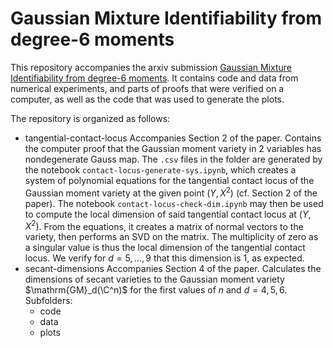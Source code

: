 # Gaussian Mixture Identifiability from degree-6 moments

This repository accompanies the arxiv submission [Gaussian Mixture Identifiability from degree-6 moments](...). It contains code and data from numerical experiments, and parts of proofs that were verified on a computer, as well as the code that was used to generate the plots.

The repository is organized as follows: 

+ tangential-contact-locus
    Accompanies Section 2 of the paper. Contains the computer proof that the Gaussian moment variety in 2 variables has nondegenerate Gauss map. The `.csv` files in the folder are generated by the notebook `contact-locus-generate-sys.ipynb`, which creates a system of polynomial equations for the tangential contact locus of the Gaussian moment variety at the given point $(Y, X^2)$ (cf. Section 2 of the paper). The notebook  `contact-locus-check-dim.ipynb` may then be used to compute the local dimension of said tangential contact locus at $(Y, X^2)$. From the equations, it creates a matrix of normal vectors to the variety, then performs an SVD on the matrix. The multiplicity of zero as a singular value is thus the local dimension of the tangential contact locus. We verify for $d = 5,\ldots,9$ that this dimension is 1, as expected.    
+ secant-dimensions
    Accompanies Section 4 of the paper. Calculates the dimensions of secant varieties to the Gaussian moment variety $\mathrm{GM}_d(\C^n)$ for the first values of $n$ and $d=4,5,6$. Subfolders:
    - code
    - data 
    - plots
